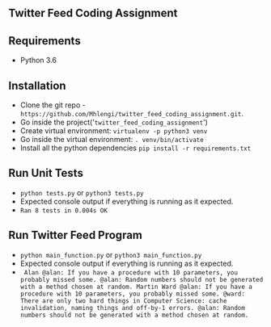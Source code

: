 ## Twitter Feed Coding Assignment

## Requirements
- Python 3.6

## Installation
- Clone the git repo - `https://github.com/Mhlengi/twitter_feed_coding_assignment.git`.
- Go inside the project('`twitter_feed_coding_assignment`')
- Create virtual environment: `virtualenv -p python3 venv`
- Go inside the virtual environment: `. venv/bin/activate`
- Install all the python dependencies `pip install -r requirements.txt`

## Run Unit Tests
- `python tests.py` or `python3 tests.py`
- Expected console output if everything is running as it expected.
- `
Ran 8 tests in 0.004s
OK
`

## Run Twitter Feed Program
- `python main_function.py` or `python3 main_function.py`
- Expected console output if everything is running as it expected.
- `
Alan
@alan: If you have a procedure with 10 parameters, you probably missed some.
@alan: Random numbers should not be generated with a method chosen at random.
Martin
Ward
@alan: If you have a procedure with 10 parameters, you probably missed some.
@ward: There are only two hard things in Computer Science: cache invalidation, naming things and off-by-1 errors.
@alan: Random numbers should not be generated with a method chosen at random.`

